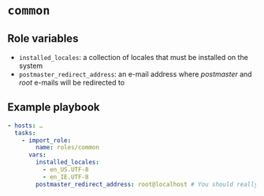 # `common`

## Role variables

* `installed_locales`: a collection of locales that must be installed on the
  system
* `postmaster_redirect_address`: an e-mail address where *postmaster* and *root*
  e-mails will be redirected to

## Example playbook

```yaml
- hosts: …
  tasks:
    - import_role:
        name: roles/common
      vars:
        installed_locales:
          - en_US.UTF-8
          - en_IE.UTF-8
        postmaster_redirect_address: root@localhost # You should really override this variable
```
